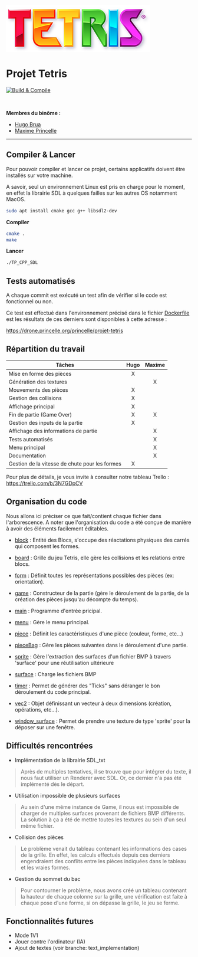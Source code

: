 ![Logo Tetris](./logo_tetris.png)
# Projet Tetris

[![Build & Compile](https://github.com/ThePrincelle/projet-tetris/actions/workflows/build-and-compile.yml/badge.svg?branch=master)](https://github.com/ThePrincelle/projet-tetris/actions/workflows/build-and-compile.yml)

<br/>

**Membres du binôme :**
- [Hugo Brua](mailto:hbrua@etu.unistra.fr)
- [Maxime Princelle](https://contact.princelle.org)

---


## Compiler & Lancer

Pour pouvoir compiler et lancer ce projet, certains applicatifs doivent être installés sur votre machine.

A savoir, seul un environnement Linux est pris en charge pour le moment, en effet la librairie SDL à quelques failles sur les autres OS notamment MacOS.

```bash
sudo apt install cmake gcc g++ libsdl2-dev
```

**Compiler**

```bash
cmake .
make
```

**Lancer**

```bash
./TP_CPP_SDL
```


## Tests automatisés

A chaque commit est exécuté un test afin de vérifier si le code est fonctionnel ou non. 

Ce test est effectué dans l'environnement précisé dans le fichier [Dockerfile](./Dockerfile) est les résultats de ces derniers sont disponibles à cette adresse : 

https://drone.princelle.org/princelle/projet-tetris


## Répartition du travail

| Tâches 	| Hugo 	| Maxime 	|
|-	|:-:	|:-:	|
| Mise en forme des pièces 	| X 	|  	|
| Génération des textures 	|  	| X 	|
| Mouvements des pièces 	| X 	|  	|
| Gestion des collisions 	| X 	|  	|
| Affichage principal 	| X 	|  	|
| Fin de partie (Game Over) 	| X 	| X 	|
| Gestion des inputs de la partie 	| X 	|  	|
| Affichage des informations de partie 	|  	| X 	|
| Tests automatisés 	|  	| X 	|
| Menu principal 	|  	| X 	|
| Documentation 	|  	| X 	|
| Gestion de la vitesse de chute pour les formes 	| X 	|  	|

Pour plus de détails, je vous invite à consulter notre tableau Trello : https://trello.com/b/3N7GDpCV


## Organisation du code

Nous allons ici préciser ce que fait/contient chaque fichier dans l'arborescence.
A noter que l'organisation du code a été conçue de manière à avoir des éléments facilement éditables.

- [block](./block.cpp) : Entité des Blocs, s'occupe des réactations physiques des carrés qui composent les formes. 

- [board](./board.cpp) : Grille du jeu Tetris, elle gère les collisions et les relations entre blocs.

- [form](./form.cpp) : Définit toutes les représentations possibles des pièces (ex: orientation).

- [game](./game.cpp) : Constructeur de la partie (gère le déroulement de la partie, de la création des pièces jusqu'au décompte du temps).

- [main](./main.cpp) : Programme d'entrée pricipal.

- [menu](./menu.cpp) : Gère le menu principal.

- [piece](./piece.cpp) : Définit les caractéristiques d'une pièce (couleur, forme, etc...)

- [pieceBag](./pieceBag.cpp) : Gère les pièces suivantes dans le déroulement d'une partie.

- [sprite](./sprite.cpp) : Gère l'extraction des surfaces d'un fichier BMP à travers 'surface' pour une réutilisation ultérieure

- [surface](./surface.cpp) : Charge les fichiers BMP

- [timer](./timer.cpp) : Permet de générer des "Ticks" sans déranger le bon déroulement du code principal.

- [vec2](./vec2.cpp) : Objet définissant un vecteur à deux dimensions (création, opérations, etc...).

- [window_surface](./window_surface.cpp) : Permet de prendre une texture de type 'sprite' pour la déposer sur une fenêtre.


## Difficultés rencontrées

- Implémentation de la librairie SDL_txt
> Après de multiples tentatives, il se trouve que pour intégrer du texte, il nous faut utiliser un Renderer avec SDL. Or, ce dernier n'a pas été implémenté dès le départ.

- Utilisation impossible de plusieurs surfaces
> Au sein d'une même instance de Game, il nous est impossible de charger de multiples surfaces provenant de fichiers BMP différents. La solution à ça a été de mettre toutes les textures au sein d'un seul même fichier.

- Collision des pièces
> Le problème venait du tableau contenant les informations des cases de la grille. En effet, les calculs effectués depuis ces derniers engendraient des conflits entre les pièces indiquées dans le tableau et les vraies formes.

- Gestion du sommet du bac
> Pour contourner le problème, nous avons créé un tableau contenant la hauteur de chaque colonne sur la grille, une vérification est faite à chaque pose d'une forme, si on dépasse la grille, le jeu se ferme.


## Fonctionnalités futures

- Mode 1V1
- Jouer contre l'ordinateur (IA)
- Ajout de textes (voir branche: text_implementation)
